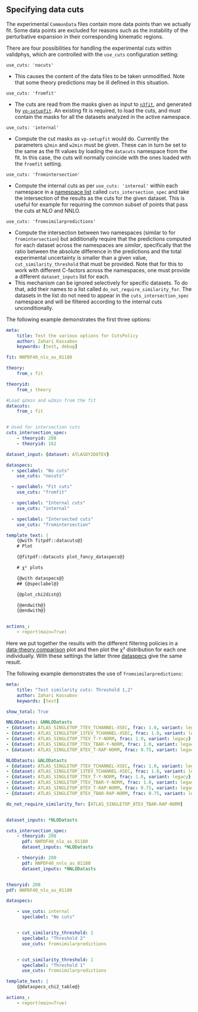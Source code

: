Specifying data cuts
--------------------

The experimental ``CommonData`` files contain more data points than we
actually fit. Some data points are excluded for reasons such as the
instability of the perturbative expansion in their corresponding
kinematic regions.

There are four possibilities for handling the experimental cuts
within validphys, which are controlled with the ``use_cuts``
configuration setting:

``use_cuts: 'nocuts'``
  * This causes the content of the data files to be taken unmodified.
  Note that some theory predictions may be ill defined in this
  situation.

``use_cuts: 'fromfit'``
  * The cuts are read from the masks given as input to [``n3fit``](../n3fit/index.html), and
  generated by [``vp-setupfit``](scripts.html). An existing fit is required, to load the
  cuts, and must contain the masks for all the datasets analyzed in
  the active namespace.

``use_cuts: 'internal'``
  * Compute the cut masks as ``vp-setupfit`` would do. Currently the
  parameters ``q2min`` and ``w2min`` must be given. These can in turn be
  set to the same as the fit values by loading the ``datacuts``
  namespace from the fit. In this case, the cuts will normally
  coincide with the ones loaded with  the ``fromfit`` setting.

``use_cuts: 'fromintersection'``
  * Compute the internal cuts as per ``use_cuts: 'internal'``
  within each namespace in a [namespace list](#multiple-inputs-and-namespaces) called
  ``cuts_intersection_spec`` and take the intersection of the results as
  the cuts for the given dataset. This is useful for example for
  requiring the common subset of points that pass the cuts at NLO and
  NNLO.

``use_cuts: 'fromsimilarpredictions'``
  * Compute the intersection between two namespaces (similar to for
  ``fromintersection``) but additionally require that the predictions computed for
  each dataset across the namespaces are *similar*, specifically that the ratio
  between the absolute difference in the predictions and the total experimental
  uncertainty is smaller than a given value, ``cut_similarity_threshold`` that
  must be provided. Note that for this to work with different C-factors across
  the namespaces, one must provide a different ``dataset_inputs`` list for each.
  * This mechanism can be ignored selectively for specific datasets. To do
  that, add their names to a list called ``do_not_require_similarity_for``. The
  datasets in the list do not need to appear in the ``cuts_intersection_spec``
  namespace and will be filtered according to the internal cuts unconditionally.


The following example demonstrates the first three options:

```yaml
meta:
    title: Test the various options for CutsPolicy
    author: Zahari Kassabov
    keywords: [test, debug]

fit: NNPDF40_nlo_as_01180

theory:
    from_: fit

theoryid:
    from_: theory

#Load q2min and w2min from the fit
datacuts:
    from_: fit


# Used for intersection cuts
cuts_intersection_spec:
    - theoryid: 208
    - theoryid: 162

dataset_input: {dataset: ATLASDY2D8TEV}

dataspecs:
  - speclabel: "No cuts"
    use_cuts: "nocuts"

  - speclabel: "Fit cuts"
    use_cuts: "fromfit"

  - speclabel: "Internal cuts"
    use_cuts: "internal"

  - speclabel: "Intersected cuts"
    use_cuts: "fromintersection"

template_text: |
    {@with fitpdf::datacuts@}
    # Plot

    {@fitpdf::datacuts plot_fancy_dataspecs@}

    # χ² plots

    {@with dataspecs@}
    ## {@speclabel@}

    {@plot_chi2dist@}

    {@endwith@}
    {@endwith@}


actions_:
    - report(main=True)
```

Here we put together the results with the different filtering policies
in a [data-theory comparison](data-theory-comp) plot and then plot the χ² distribution
for each one individually.  With these settings the latter three
[dataspecs](#general-data-specification-the-dataspec-api) give the
same result.

The following example demonstrates the use of `fromsimilarpredictions`:

```yaml
meta:
    title: "Test similarity cuts: Threshold 1,2"
    author: Zahari Kassabov
    keywords: [test]

show_total: True

NNLODatasts: &NNLODatasts
- {dataset: ATLAS_SINGLETOP_7TEV_TCHANNEL-XSEC, frac: 1.0, variant: legacy}       # N
- {dataset: ATLAS_SINGLETOP_13TEV_TCHANNEL-XSEC, frac: 1.0, variant: legacy}      # N
- {dataset: ATLAS_SINGLETOP_7TEV_T-Y-NORM, frac: 1.0, variant: legacy}            # N
- {dataset: ATLAS_SINGLETOP_7TEV_TBAR-Y-NORM, frac: 1.0, variant: legacy}         # N
- {dataset: ATLAS_SINGLETOP_8TEV_T-RAP-NORM, frac: 0.75, variant: legacy}         # N

NLODatasts: &NLODatasts
- {dataset: ATLAS_SINGLETOP_7TEV_TCHANNEL-XSEC, frac: 1.0, variant: legacy}       # N
- {dataset: ATLAS_SINGLETOP_13TEV_TCHANNEL-XSEC, frac: 1.0, variant: legacy}      # N
- {dataset: ATLAS_SINGLETOP_7TEV_T-Y-NORM, frac: 1.0, variant: legacy}            # N
- {dataset: ATLAS_SINGLETOP_7TEV_TBAR-Y-NORM, frac: 1.0, variant: legacy}         # N
- {dataset: ATLAS_SINGLETOP_8TEV_T-RAP-NORM, frac: 0.75, variant: legacy}         # N
- {dataset: ATLAS_SINGLETOP_8TEV_TBAR-RAP-NORM, frac: 0.75, variant: legacy}      # N

do_not_require_similarity_for: [ATLAS_SINGLETOP_8TEV_TBAR-RAP-NORM]


dataset_inputs: *NLODatasts

cuts_intersection_spec:
    - theoryid: 208
      pdf: NNPDF40_nlo_as_01180
      dataset_inputs: *NLODatasts

    - theoryid: 200
      pdf: NNPDF40_nnlo_as_01180
      dataset_inputs: *NNLODatasts


theoryid: 208
pdf: NNPDF40_nlo_as_01180

dataspecs:

    - use_cuts: internal
      speclabel: "No cuts"


    - cut_similarity_threshold: 2
      speclabel: "Threshold 2"
      use_cuts: fromsimilarpredictions


    - cut_similarity_threshold: 1
      speclabel: "Threshold 1"
      use_cuts: fromsimilarpredictions

template_text: |
    {@dataspecs_chi2_table@}

actions_:
    - report(main=True)
```
